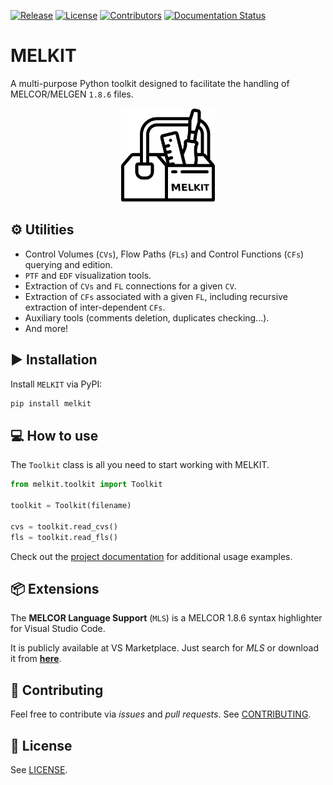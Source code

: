 [![Release](https://badgen.net/github/release/manjavacas/melkit)]() [![License](https://badgen.net/github/license/manjavacas/melkit)]() [![Contributors](https://badgen.net/github/contributors/manjavacas/melkit)]() [![Documentation Status](https://readthedocs.org/projects/melkit/badge/?version=latest)](https://melkit.readthedocs.io/en/latest/?badge=latest)

# MELKIT

A multi-purpose Python toolkit designed to facilitate the handling of MELCOR/MELGEN `1.8.6` files.

<p align="center">
    <img src="./img/logo.png" alt="drawing" width="150"/>
</p>

## ⚙️ Utilities

- Control Volumes (`CVs`), Flow Paths (`FLs`) and Control Functions (`CFs`) querying and edition.
- `PTF` and `EDF` visualization tools.
- Extraction of `CVs` and `FL` connections for a given `CV`.
- Extraction of `CFs` associated with a given `FL`, including recursive extraction of inter-dependent `CFs`.
- Auxiliary tools (comments deletion, duplicates checking...).
- And more!

## ▶️ Installation

Install `MELKIT` via PyPI:

```bash
pip install melkit
```

## 💻 How to use

The `Toolkit` class is all you need to start working with MELKIT.

```python
from melkit.toolkit import Toolkit

toolkit = Toolkit(filename)

cvs = toolkit.read_cvs()
fls = toolkit.read_fls()
```

Check out the [project documentation](https://melkit.readthedocs.io/en/latest/) for additional usage examples.

## 📦 Extensions

The **MELCOR Language Support** (`MLS`) is a MELCOR 1.8.6 syntax highlighter for Visual Studio Code.

It is publicly available at VS Marketplace. Just search for *MLS* or download it from [**here**](https://marketplace.visualstudio.com/items?itemName=manjavacas.mls).

## 👐 Contributing

Feel free to contribute via _issues_ and _pull requests_. See [CONTRIBUTING](./CONTRIBUTING.md).

## 📃 License 

See [LICENSE](./LICENSE).